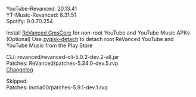 YouTube-Revanced: 20.13.41  
YT-Music-Revanced: 8.31.51  
Spotify: 9.0.70.254  

Install [ReVanced GmsCore](https://github.com/ReVanced/GmsCore/releases/latest) for non-root YouTube and YouTube Music APKs  
(Optional) Use [zygisk-detach](https://github.com/j-hc/zygisk-detach/releases/latest) to detach root ReVanced YouTube and YouTube Music from the Play Store
  
CLI: revanced/revanced-cli-5.0.2-dev.2-all.jar  
Patches: ReVanced/patches-5.34.0-dev.5.rvp  
[Changelog](https://github.com/ReVanced/revanced-patches/releases/tag/v5.34.0-dev.5)  

Skipped:  
Patches: inotia00/patches-5.9.1-dev.1.rvp                    
